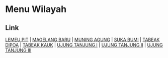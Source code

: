 # Menu Wilayah

## Link

[LEMEU PIT](https://github.com/gigit-pemilu/pemilu-2024-17-bengkulu/tree/main/pilpres/hitung-suara/sub/17-bengkulu/sub/07-lebong/sub/08-lebong-sakti/sub/2006-lemeu-pit)
 | 
[MAGELANG BARU](https://github.com/gigit-pemilu/pemilu-2024-17-bengkulu/tree/main/pilpres/hitung-suara/sub/17-bengkulu/sub/07-lebong/sub/08-lebong-sakti/sub/2005-magelang-baru)
 | 
[MUNING AGUNG](https://github.com/gigit-pemilu/pemilu-2024-17-bengkulu/tree/main/pilpres/hitung-suara/sub/17-bengkulu/sub/07-lebong/sub/08-lebong-sakti/sub/2002-muning-agung)
 | 
[SUKA BUMI](https://github.com/gigit-pemilu/pemilu-2024-17-bengkulu/tree/main/pilpres/hitung-suara/sub/17-bengkulu/sub/07-lebong/sub/08-lebong-sakti/sub/2009-suka-bumi)
 | 
[TABEAK DIPOA](https://github.com/gigit-pemilu/pemilu-2024-17-bengkulu/tree/main/pilpres/hitung-suara/sub/17-bengkulu/sub/07-lebong/sub/08-lebong-sakti/sub/2008-tabeak-dipoa)
 | 
[TABEAK KAUK](https://github.com/gigit-pemilu/pemilu-2024-17-bengkulu/tree/main/pilpres/hitung-suara/sub/17-bengkulu/sub/07-lebong/sub/08-lebong-sakti/sub/2007-tabeak-kauk)
 | 
[UJUNG TANJUNG I](https://github.com/gigit-pemilu/pemilu-2024-17-bengkulu/tree/main/pilpres/hitung-suara/sub/17-bengkulu/sub/07-lebong/sub/08-lebong-sakti/sub/2001-ujung-tanjung-i)
 | 
[UJUNG TANJUNG II](https://github.com/gigit-pemilu/pemilu-2024-17-bengkulu/tree/main/pilpres/hitung-suara/sub/17-bengkulu/sub/07-lebong/sub/08-lebong-sakti/sub/2003-ujung-tanjung-ii)
 | 
[UJUNG TANJUNG III](https://github.com/gigit-pemilu/pemilu-2024-17-bengkulu/tree/main/pilpres/hitung-suara/sub/17-bengkulu/sub/07-lebong/sub/08-lebong-sakti/sub/2004-ujung-tanjung-iii)

